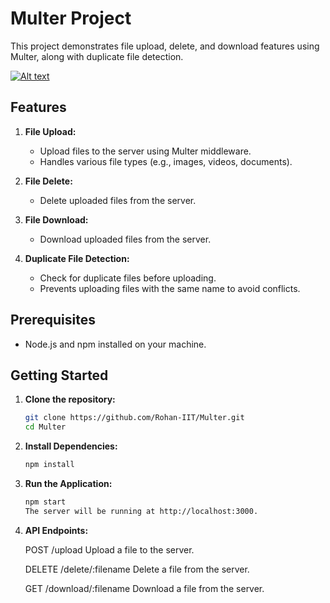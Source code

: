 # Multer Project

This project demonstrates file upload, delete, and download features using Multer, along with duplicate file detection.


[![Alt text](https://img.youtube.com/vi/_1keBT9evXQ/0.jpg)](https://www.youtube.com/watch?v=_1keBT9evXQ)

## Features

1. **File Upload:**
   - Upload files to the server using Multer middleware.
   - Handles various file types (e.g., images, videos, documents).

2. **File Delete:**
   - Delete uploaded files from the server.

3. **File Download:**
   - Download uploaded files from the server.

4. **Duplicate File Detection:**
   - Check for duplicate files before uploading.
   - Prevents uploading files with the same name to avoid conflicts.


## Prerequisites

- Node.js and npm installed on your machine.

## Getting Started

1. **Clone the repository:**

   ```bash
   git clone https://github.com/Rohan-IIT/Multer.git
   cd Multer

2. **Install Dependencies:**
    ```bash
    npm install

3.  **Run the Application:**
    ```bash
    npm start
    The server will be running at http://localhost:3000.

4.  **API Endpoints:**

    POST /upload
    Upload a file to the server.

    DELETE /delete/:filename
    Delete a file from the server.

    GET /download/:filename
    Download a file from the server.

